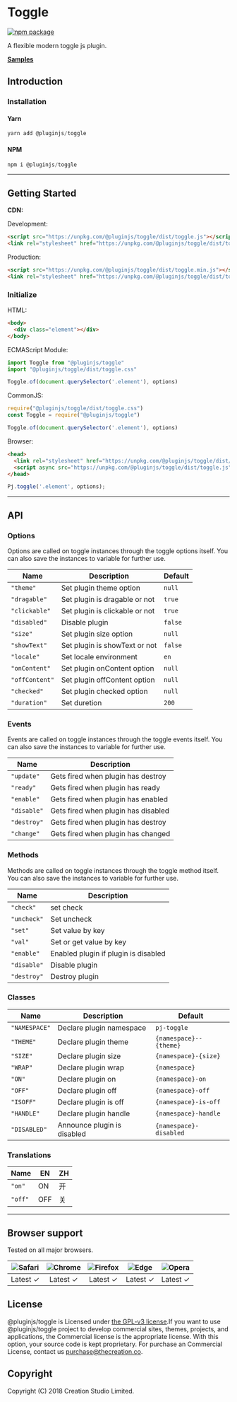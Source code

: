 # Toggle

[![npm package](https://img.shields.io/npm/v/@pluginjs/toggle.svg)](https://www.npmjs.com/package/@pluginjs/toggle)

A flexible modern toggle js plugin.

**[Samples](https://codesandbox.io/s/github/pluginjs/plugin.js/tree/master/modules/toggle/samples)**

## Introduction

### Installation

#### Yarn

```javascript
yarn add @pluginjs/toggle
```

#### NPM

```javascript
npm i @pluginjs/toggle
```

---

## Getting Started

**CDN:**

Development:

```html
<script src="https://unpkg.com/@pluginjs/toggle/dist/toggle.js"></script>
<link rel="stylesheet" href="https://unpkg.com/@pluginjs/toggle/dist/toggle.css">
```

Production:

```html
<script src="https://unpkg.com/@pluginjs/toggle/dist/toggle.min.js"></script>
<link rel="stylesheet" href="https://unpkg.com/@pluginjs/toggle/dist/toggle.min.css">
```

### Initialize

HTML:

```html
<body>
  <div class="element"></div>
</body>
```

ECMAScript Module:

```javascript
import Toggle from "@pluginjs/toggle"
import "@pluginjs/toggle/dist/toggle.css"

Toggle.of(document.querySelector('.element'), options)
```

CommonJS:

```javascript
require("@pluginjs/toggle/dist/toggle.css")
const Toggle = require("@pluginjs/toggle")

Toggle.of(document.querySelector('.element'), options)
```

Browser:

```html
<head>
  <link rel="stylesheet" href="https://unpkg.com/@pluginjs/toggle/dist/toggle.css">
  <script async src="https://unpkg.com/@pluginjs/toggle/dist/toggle.js"></script>
</head>
```

```javascript
Pj.toggle('.element', options);
```

---

## API

### Options

Options are called on toggle instances through the toggle options itself.
You can also save the instances to variable for further use.

Name | Description | Default
-----|--------------|-----
`"theme"` | Set plugin theme option | `null`
`"dragable"` | Set plugin is dragable or not | `true`
`"clickable"` | Set plugin is clickable or not | `true`
`"disabled"` | Disable plugin | `false`
`"size"` | Set plugin size option | `null`
`"showText"` | Set plugin is showText or not | `false`
`"locale"` | Set locale environment | `en`
`"onContent"` | Set plugin onContent option | `null`
`"offContent"` | Set plugin offContent option | `null`
`"checked"` | Set plugin checked option | `null`
`"duration"` | Set duretion | `200`

### Events

Events are called on toggle instances through the toggle events itself.
You can also save the instances to variable for further use.

Name | Description
-----|-----
`"update"` | Gets fired when plugin has destroy
`"ready"` | Gets fired when plugin has ready
`"enable"` | Gets fired when plugin has enabled
`"disable"` | Gets fired when plugin has disabled
`"destroy"` | Gets fired when plugin has destroy
`"change"` | Gets fired when plugin has changed

### Methods

Methods are called on toggle instances through the toggle method itself.
You can also save the instances to variable for further use.

Name | Description
-----|-----
`"check"` | set check
`"uncheck"` | Set uncheck
`"set"` | Set value by key
`"val"` | Set or get value by key
`"enable"` | Enabled plugin if plugin is disabled
`"disable"` | Disable plugin
`"destroy"` | Destroy plugin

### Classes

Name | Description | Default
-----|------|------
`"NAMESPACE"` | Declare plugin namespace | `pj-toggle`
`"THEME"` | Declare plugin theme | `{namespace}--{theme}`
`"SIZE"` | Declare plugin size | `{namespace}-{size}`
`"WRAP"` | Declare plugin wrap | `{namespace}`
`"ON"` | Declare plugin on | `{namespace}-on`
`"OFF"` | Declare plugin off | `{namespace}-off`
`"ISOFF"` | Declare plugin is off | `{namespace}-is-off`
`"HANDLE"` | Declare plugin handle | `{namespace}-handle`
`"DISABLED"` | Announce plugin is disabled | `{namespace}-disabled`

### Translations

Name | EN | ZH
-----|------|-------
`"on"` | ON | 开
`"off"` | OFF | 关
---

## Browser support

Tested on all major browsers.

| <img src="https://raw.githubusercontent.com/alrra/browser-logos/master/src/safari/safari_32x32.png" alt="Safari"> | <img src="https://raw.githubusercontent.com/alrra/browser-logos/master/src/chrome/chrome_32x32.png" alt="Chrome"> | <img src="https://raw.githubusercontent.com/alrra/browser-logos/master/src/firefox/firefox_32x32.png" alt="Firefox"> | <img src="https://raw.githubusercontent.com/alrra/browser-logos/master/src/edge/edge_32x32.png" alt="Edge"> | <img src="https://raw.githubusercontent.com/alrra/browser-logos/master/src/opera/opera_32x32.png" alt="Opera"> |
|:--:|:--:|:--:|:--:|:--:|
| Latest ✓ | Latest ✓ | Latest ✓ | Latest ✓ | Latest ✓ |

## License

@pluginjs/toggle is Licensed under [the GPL-v3 license](LICENSE).If you want to use @pluginjs/toggle project to develop commercial sites, themes, projects, and applications, the Commercial license is the appropriate license. With this option, your source code is kept proprietary. For purchase an Commercial License, contact us purchase@thecreation.co.

## Copyright

Copyright (C) 2018 Creation Studio Limited.
